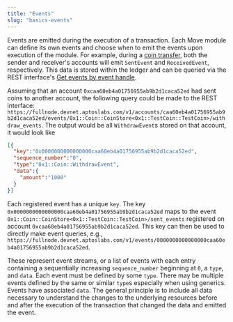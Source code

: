 ```yaml
---
title: "Events"
slug: "basics-events"
---
```


Events are emitted during the execution of a transaction. Each Move module can define its own events and choose when to emit the events upon execution of the module. For example, during a [coin transfer][coin_transfer], both the sender and receiver's accounts will emit `SentEvent` and `ReceivedEvent`, respectively. This data is stored within the ledger and can be queried via the REST interface's [Get events by event handle][get_events].

Assuming that an account `0xcaa60eb4a01756955ab9b2d1caca52ed` had sent coins to another account, the following query could be made to the REST interface: `https://fullnode.devnet.aptoslabs.com/v1/accounts/caa60eb4a01756955ab9b2d1caca52ed/events/0x1::Coin::CoinStore<0x1::TestCoin::TestCoin>/withdraw_events`. The output would be all `WithdrawEvent`s stored on that account, it would look like 

```json
[{
  "key":"0x0000000000000000caa60eb4a01756955ab9b2d1caca52ed",
  "sequence_number":"0",
  "type":"0x1::Coin::WithdrawEvent",
  "data":{
    "amount":"1000"
  }
}]
```

Each registered event has a unique `key`. The key `0x0000000000000000caa60eb4a01756955ab9b2d1caca52ed` maps to the event `0x1::Coin::CoinStore<0x1::TestCoin::TestCoin>/sent_events` registered on account `0xcaa60eb4a01756955ab9b2d1caca52ed`. This key can then be used to directly make event queries, e.g., `https://fullnode.devnet.aptoslabs.com/v1/events/0000000000000000caa60eb4a01756955ab9b2d1caca52ed`.

These represent event streams, or a list of events with each entry containing a sequentially increasing `sequence_number` beginning at `0`, a `type`, and `data`. Each event must be defined by some `type`. There may be multiple events defined by the same or similar `type`s especially when using generics. Events have associated `data`. The general principle is to include all data necessary to understand the changes to the underlying resources before and after the execution of the transaction that changed the data and emitted the event.

[coin_transfer]: https://github.com/aptos-labs/aptos-core/blob/main/aptos-move/framework/aptos-framework/sources/Coin.move#L304
[get_events]: https://fullnode.devnet.aptoslabs.com/spec.html#/operations/get_events_by_event_handle
